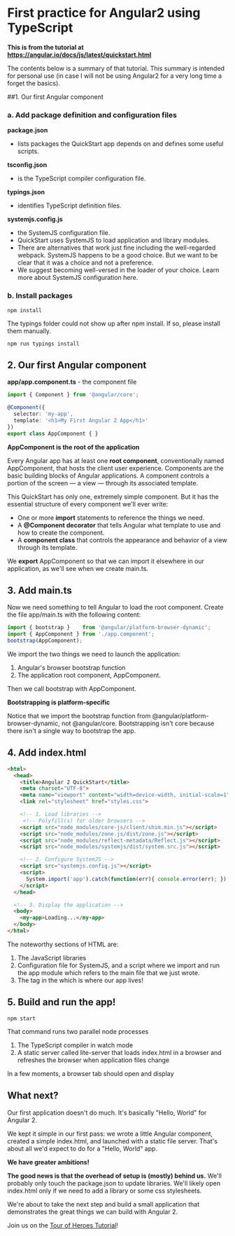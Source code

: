 # First practice for Angular2 using TypeScript

**This is from the tutorial at https://angular.io/docs/js/latest/quickstart.html**

The contents below is a summary of that tutorial. This summary is intended for personal use (in case I will not be using Angular2 for a very long time a forget the basics).

##1. Our first Angular component

### a. Add package definition and configuration files

**package.json** 
 - lists packages the QuickStart app depends on and defines some useful scripts.

**tsconfig.json** 
 - is the TypeScript compiler configuration file.

**typings.json** 
 - identifies TypeScript definition files.

**systemjs.config.js**
 - the SystemJS configuration file.
 - QuickStart uses SystemJS to load application and library modules.
 - There are alternatives that work just fine including the well-regarded webpack. SystemJS happens to be a good choice. But we want to be clear that it was a choice and not a preference.
 - We suggest becoming well-versed in the loader of your choice. Learn more about SystemJS configuration here.


### b. Install packages

`npm install`

The typings folder could not show up after npm install. If so, please install them manually.

`npm run typings install`

## 2. Our first Angular component

**app/app.component.ts** - the component file

``` TypeScript
import { Component } from '@angular/core';

@Component({
  selector: 'my-app',
  template: '<h1>My First Angular 2 App</h1>'
})
export class AppComponent { }
```

**AppComponent is the root of the application**

Every Angular app has at least one **root component**, conventionally named AppComponent, that hosts the client user experience. Components are the basic building blocks of Angular applications. A component controls a portion of the screen — a view — through its associated template.

This QuickStart has only one, extremely simple component. But it has the essential structure of every component we'll ever write:

* One or more **import** statements to reference the things we need.
* A **@Component decorator** that tells Angular what template to use and how to create the component.
* A **component class** that controls the appearance and behavior of a view through its template.

We **export** AppComponent so that we can import it elsewhere in our application, as we'll see when we create main.ts.

## 3. Add main.ts

Now we need something to tell Angular to load the root component. Create the file app/main.ts with the following content:

``` TypeScript
import { bootstrap }    from '@angular/platform-browser-dynamic';
import { AppComponent } from './app.component';
bootstrap(AppComponent);
```

We import the two things we need to launch the application:
1. Angular's browser bootstrap function
2. The application root component, AppComponent.

Then we call bootstrap with AppComponent.

**Bootstrapping is platform-specific**

Notice that we import the bootstrap function from @angular/platform-browser-dynamic, not @angular/core. Bootstrapping isn't core because there isn't a single way to bootstrap the app. 

## 4. Add index.html

``` HTML
<html>
  <head>
    <title>Angular 2 QuickStart</title>
    <meta charset="UTF-8">
    <meta name="viewport" content="width=device-width, initial-scale=1">
    <link rel="stylesheet" href="styles.css">

    <!-- 1. Load libraries -->
     <!-- Polyfill(s) for older browsers -->
    <script src="node_modules/core-js/client/shim.min.js"></script>
    <script src="node_modules/zone.js/dist/zone.js"></script>
    <script src="node_modules/reflect-metadata/Reflect.js"></script>
    <script src="node_modules/systemjs/dist/system.src.js"></script>

    <!-- 2. Configure SystemJS -->
    <script src="systemjs.config.js"></script>
    <script>
      System.import('app').catch(function(err){ console.error(err); });
    </script>
  </head>

  <!-- 3. Display the application -->
  <body>
    <my-app>Loading...</my-app>
  </body>
</html>
```

The noteworthy sections of HTML are:

1. The JavaScript libraries
2. Configuration file for SystemJS, and a script where we import and run the app module which refers to the main file that we just wrote.
3. The <my-app> tag in the <body> which is where our app lives!

## 5. Build and run the app!

`npm start`

That command runs two parallel node processes
1. The TypeScript compiler in watch mode
2. A static server called lite-server that loads index.html in a browser and refreshes the browser when application files change

In a few moments, a browser tab should open and display


## What next?

Our first application doesn't do much. It's basically "Hello, World" for Angular 2.

We kept it simple in our first pass: we wrote a little Angular component, created a simple index.html, and launched with a static file server. That's about all we'd expect to do for a "Hello, World" app.

**We have greater ambitions!**

**The good news is that the overhead of setup is (mostly) behind us.** We'll probably only touch the package.json to update libraries. We'll likely open index.html only if we need to add a library or some css stylesheets.

We're about to take the next step and build a small application that demonstrates the great things we can build with Angular 2.

Join us on the [Tour of Heroes Tutorial](https://angular.io/docs/ts/latest/tutorial/)!